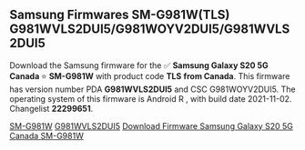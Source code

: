 <h2>Samsung Firmwares SM-G981W(TLS) G981WVLS2DUI5/G981WOYV2DUI5/G981WVLS2DUI5</h2>
Download the Samsung firmware for the ✅ <strong>Samsung Galaxy S20 5G Canada </strong> ⭐ <strong>SM-G981W</strong> with product code <strong>TLS</strong> <strong> from Canada</strong>. This firmware has version number PDA <strong>G981WVLS2DUI5</strong> and CSC G981WOYV2DUI5. The operating system of this firmware is Android R , with build date 2021-11-02. Changelist <strong>22299651</strong>.


[SM-G981W](https://samfirm.shop/samsung/model/SM-G981W)
[G981WVLS2DUI5](https://samfirm.shop/samsung/pda/G981WVLS2DUI5)
[Download Firmware Samsung Galaxy S20 5G Canada SM-G981W](https://samfirm.shop/samsung/firmware/470719)
